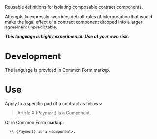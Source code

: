 Reusable definitions for isolating composable contract components.

Attempts to expressly overrides default rules of interpretation that would make the legal effect of a contract component dropped into a larger agreement unpredictable.

***This language is highly experimental. Use at your own risk.***

# Development

The language is provided in Common Form markup.

# Use

Apply to a specific part of a contract as follows:

> Article X (Payment) is a Component.

Or in Common Form markup:

```commonform
  \\ {Payment} is a <Component>.
```
